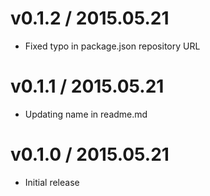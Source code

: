# v0.1.2 / 2015.05.21

* Fixed typo in package.json repository URL

# v0.1.1 / 2015.05.21

* Updating name in readme.md

# v0.1.0 / 2015.05.21

* Initial release
